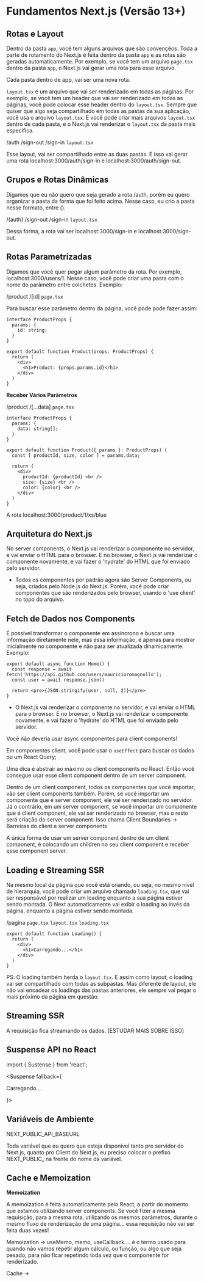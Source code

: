 # Fundamentos Next.js (Versão 13+)

## Rotas e Layout

Dentro da pasta `app`, você tem alguns arquivos que são convençẽos. Toda a parte de rotamento do Next.js é feita dentro da pasta `app` e as rotas são geradas automaticamente. Por exemplo, se você tem um arquivo `page.tsx` dentro da pasta `app`, o Next.js vai gerar uma rota para esse arquivo.

Cada pasta dentro de app, vai ser uma nova rota.

`layout.tsx` é um arquivo que vai ser renderizado em todas as páginas. Por exemplo, se você tem um header que vai ser renderizado em todas as páginas, você pode colocar esse header dentro do `layout.tsx`. Sempre que quiser que algo seja compartilhado em todas as pastas da sua aplicação, você usa o arquivo `layout.tsx`. E você pode criar mais arquivos `layout.tsx` dentro de cada pasta, e o Next.js vai renderizar o `layout.tsx` da pasta mais específica.

/auth
  /sign-out
  /sign-in
  `layout.tsx`

Esse layout, vai ser compartilhado entre as duas pastas. E isso vai gerar uma rota localhost:3000/auth/sign-in e localhost:3000/auth/sign-out.


## Grupos e Rotas Dinâmicas

Digamos que eu não quero que seja gerado a rota /auth, porém eu quero organizar a pasta da forma que foi feito acima. Nesse caso, eu crio a pasta nesse formato, entre ().

/(auth)
  /sign-out
  /sign-in
  `layout.tsx`

Dessa forma, a rota vai ser localhost:3000/sign-in e localhost:3000/sign-out.

## Rotas Parametrizadas

Digamos que você quer pegar algum parâmetro da rota. Por exemplo, localhost:3000/users/1. Nesse caso, você pode criar uma pasta com o nome do parâmetro entre colchetes. Exemplo:

/product
  /[id]
    `page.tsx`

Para buscar esse parâmetro dentro da página, você pode pode fazer assim:

```tsx
interface ProductProps {
  params: {
    id: string;
  }
}

export default function Product(props: ProductProps) {
  return (
    <div>
      <h1>Product: {props.params.id}</h1>
    </div>
  )
}
```

**Receber Vários Parâmetros**

/product
  /[...data]
    `page.tsx`

```tsx
interface ProductProps {
  params: {
    data: string[];
  }
}

export default function Product({ params }: ProductProps) {
  const [ productId, size, color ] = params.data;

  return (
    <div>
      productId: {productId} <br />
      size: {size} <br />
      color: {color} <br />
    </div>
  )
}
```

A rota localhost:3000/product/1/xs/blue


## Arquitetura do Next.js

No server components, o Next.js vai renderizar o componente no servidor, e vai enviar o HTML para o browser. E no browser, o Next.js vai renderizar o componente novamente, e vai fazer o 'hydrate' do HTML que foi enviado pelo servidor.

- Todos os componentes por padrão agora são Server Components, ou seja, criados pelo Node.js do Next.js. Porém, você pode criar componentes que são renderizados pelo browser, usando o 'use client' no topo do arquivo.

## Fetch de Dados nos Components

É possível transformar o componente em assíncrono e buscar uma informação diretamente nele, mas essa informação, é apenas para mostrar inicialmente no componente e não para ser atualizada dinamicamente. Exemplo:

```tsx
export default async function Home() {
  const response = await fetch('https://api.github.com/users/mauricioromagnollo');
  const user = await response.json()

  return <pre>{JSON.stringify(user, null, 2)}</pre>
}
```

- O Next.js vai renderizar o componente no servidor, e vai enviar o HTML para o browser. E no browser, o Next.js vai renderizar o componente novamente, e vai fazer o 'hydrate' do HTML que foi enviado pelo servidor.

Você não deveria usar async componentes para client components!

Em componentes client, você pode usar o `useEffect` para buscar os dados ou um React Query;

Uma dica é abstrair ao máximo os client components no React. Então você consegue usar esse client component dentro de um server component.

Dentro de um client component, todos os componentes que você importar, vão ser client components também. Porém, se você importar um componente que é server component, ele vai ser renderizado no servidor. Já o contrário, em um server component, se você importar um componente que é client component, ele vai ser renderizado no browser, mas o resto será criação do server component. Isso chama Client Boundaries -> Barreiras do client e server components

A única forma de usar um server component dentro de um client component, é colocando um children no seu client component e receber esse component server.


## Loading e Streaming SSR

Na mesmo local da página que você está criando, ou seja, no mesmo nível de hierarquia, você pode criar um arquivo chamado `loading.tsx`, que vai ser responsável por realizar um loading enquanto a sua página estiver sendo montada. O Next automaticamente vai exibir o loading ao invés da página, enquanto a página estiver sendo montada.

/pagina
  `page.tsx`
  `layout.tsx`
  `loading.tsx`

```tsx
export default function Loading() {
  return (
    <div>
      <h1>Carregando...</h1>
    </div>
  )
}
```

PS: O loading também herda o `layout.tsx`. E assim como layout, o loading vai ser compartilhado com todas as subpastas. Mas diferente de layout, ele não vai encadear os loadings das pastas anteriores, ele sempre vai pegar o mais próximo da página em questão.

## Streaming SSR

A requisição fica streamando os dados. [ESTUDAR MAIS SOBRE ISSO]

## Suspense API no React

import { Sustense } from 'react';

<Suspense fallback={<p>Carregando...</p>}>
  <Component />
</Suspense>

## Variáveis de Ambiente

NEXT_PUBLIC_API_BASEURL

Toda variável que eu quero que esteja disponível tanto pro servidor do Next.js, quanto pro Client do Next.js, eu preciso colocar o prefixo NEXT_PUBLIC_ na frente do nome da variável.

## Cache e Memoization

**Memoization**

A memoization é feita automaticamente pelo React, a partir do momento que estamos utilizando server components. Se você fizer a mesma requisição, para a mesma rota, utilizando os mesmos parâmetros, durante o mesmo fluxo de renderização de uma página... essa requisição não vai ser feita duas vezes!


Memoization -> useMemo, memo, useCallback.... é o termo usado para quando não vamos repetir algum cálculo, ou função, ou algo que seja pesado, para não ficar repetindo toda vez que o componente for renderizado.




Cache ->
